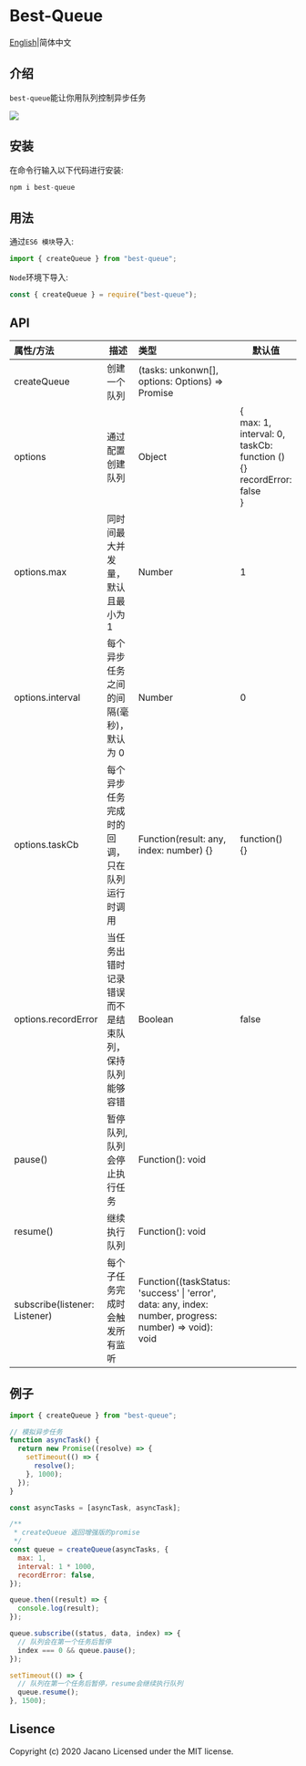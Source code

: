 # **Best-Queue**

[English](https://github.com/Jcanno/best-queue)|简体中文

## 介绍

`best-queue`能让你用队列控制异步任务

![](https://hawksights.obs.cn-east-2.myhuaweicloud.com/ceshi/1593997266220.png)

## 安装

在命令行输入以下代码进行安装:

```js
npm i best-queue
```

## 用法

通过`ES6 模块`导入:

```js
import { createQueue } from "best-queue";
```

`Node`环境下导入:

```js
const { createQueue } = require("best-queue");
```

## **API**

| 属性/方法                     | 描述                                                 | 类型                                                 | 默认值                                                                            |
| :---------------------------- | ---------------------------------------------------- | :--------------------------------------------------- | --------------------------------------------------------------------------------- |
| createQueue                   | 创建一个队列                                         | (tasks: unkonwn[], options: Options) => Promise<any> |                                                                                   |
| options                       | 通过配置创建队列                                     | Object                                               | {<br>max: 1, <br>interval: 0,<br>taskCb: function (){}<br>recordError: false<br>} |
| options.max                   | 同时间最大并发量，默认且最小为 1                     | Number                                               | 1                                                                                 |
| options.interval              | 每个异步任务之间的间隔(毫秒)，默认为 0               | Number                                               | 0                                                                                 |
| options.taskCb                | 每个异步任务完成时的回调，只在队列运行时调用         | Function(result: any, index: number) {}              | function() {}                                                                     |
| options.recordError           | 当任务出错时记录错误而不是结束队列，保持队列能够容错 | Boolean                                              | false                                                                             |
| pause()                       | 暂停队列, 队列会停止执行任务                         | Function(): void                                     |
| resume()                      | 继续执行队列                                         | Function(): void                                     |
| subscribe(listener: Listener) | 每个子任务完成时会触发所有监听                       | Function((taskStatus: 'success' \| 'error', data: any, index: number, progress: number) => void): void               |

## 例子

```js
import { createQueue } from "best-queue";

// 模拟异步任务
function asyncTask() {
  return new Promise((resolve) => {
    setTimeout(() => {
      resolve();
    }, 1000);
  });
}

const asyncTasks = [asyncTask, asyncTask];

/**
 * createQueue 返回增强版的promise
 */
const queue = createQueue(asyncTasks, {
  max: 1,
  interval: 1 * 1000,
  recordError: false,
});

queue.then((result) => {
  console.log(result);
});

queue.subscribe((status, data, index) => {
  // 队列会在第一个任务后暂停
  index === 0 && queue.pause();
});

setTimeout(() => {
  // 队列在第一个任务后暂停，resume会继续执行队列
  queue.resume();
}, 1500);
```

## Lisence

Copyright (c) 2020 Jacano Licensed under the MIT license.
